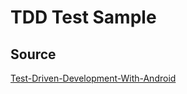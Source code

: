 # TDD Test Sample
## Source
[Test-Driven-Development-With-Android](https://www.wwt.com/article/test-driven-development-with-android#lets-code-following-tdd)
